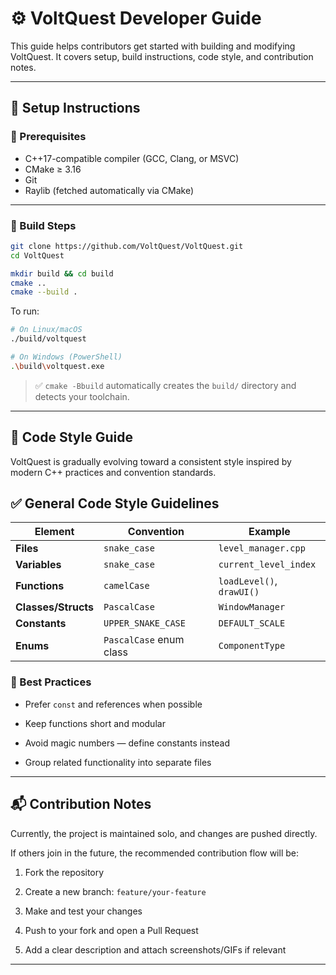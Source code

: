 # ⚙️ VoltQuest Developer Guide

This guide helps contributors get started with building and modifying VoltQuest. It covers setup, build instructions, code style, and contribution notes.

---

## 🧰 Setup Instructions

### 🔧 Prerequisites

- C++17-compatible compiler (GCC, Clang, or MSVC)
- CMake ≥ 3.16
- Git
- Raylib (fetched automatically via CMake)

---

### 🚀 Build Steps

```bash
git clone https://github.com/VoltQuest/VoltQuest.git
cd VoltQuest

mkdir build && cd build
cmake ..
cmake --build .

```

To run:

```bash
# On Linux/macOS
./build/voltquest

# On Windows (PowerShell)
.\build\voltquest.exe

```

> ✅ `cmake -Bbuild` automatically creates the `build/` directory and detects your toolchain.

----------

## 🧭 Code Style Guide

VoltQuest is gradually evolving toward a consistent style inspired by modern C++ practices and convention standards.

## ✅ General Code Style Guidelines

| Element           | Convention              | Example                         |
|------------------|--------------------------|---------------------------------|
| **Files**         | `snake_case`            | `level_manager.cpp`             |
| **Variables**     | `snake_case`            | `current_level_index`           |
| **Functions**     | `camelCase`             | `loadLevel()`, `drawUI()`       |
| **Classes/Structs** | `PascalCase`          | `WindowManager`                 |
| **Constants**     | `UPPER_SNAKE_CASE`      | `DEFAULT_SCALE`                 |
| **Enums**         | `PascalCase` enum class | `ComponentType`                 |


### 🧼 Best Practices

-   Prefer `const` and references when possible
    
-   Keep functions short and modular
    
-   Avoid magic numbers — define constants instead
    
-   Group related functionality into separate files
    

----------

## 📬 Contribution Notes

Currently, the project is maintained solo, and changes are pushed directly.

If others join in the future, the recommended contribution flow will be:

1.  Fork the repository
    
2.  Create a new branch: `feature/your-feature`
    
3.  Make and test your changes
    
4.  Push to your fork and open a Pull Request
    
5.  Add a clear description and attach screenshots/GIFs if relevant
    

----------



